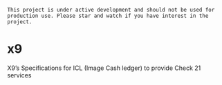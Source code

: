```This project is under active development and should not be used for production use. Please star and watch if you have interest in the project.```
 
# x9
X9’s Specifications for ICL (Image Cash ledger) to provide Check 21 services
